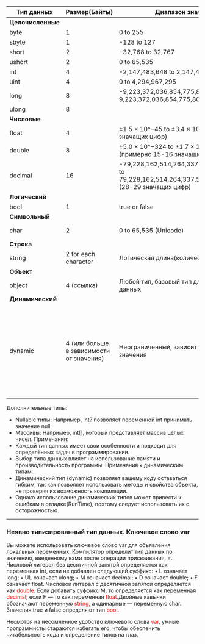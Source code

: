 
| Тип данных        | Размер(Байты)                            | Диапазон значений                                                                                       | Примечания                                                                                                                |
| ----------------- | ---------------------------------------- | ------------------------------------------------------------------------------------------------------- | ------------------------------------------------------------------------------------------------------------------------- |
| **Целочисленные** |                                          |                                                                                                         |                                                                                                                           |
| byte              | 1                                        | 0 to 255                                                                                                | Беззнаковый                                                                                                               |
| sbyte             | 1                                        | -128 to 127                                                                                             | Знаковый                                                                                                                  |
| short             | 2                                        | -32,768 to 32,767                                                                                       | Знаковый                                                                                                                  |
| ushort            | 2                                        | 0 to 65,535                                                                                             | Беззнаковый                                                                                                               |
| int               | 4                                        | -2,147,483,648 to 2,147,483,647                                                                         | Знаковый                                                                                                                  |
| uint              | 4                                        | 0 to 4,294,967,295                                                                                      | Беззнаковый                                                                                                               |
| long              | 8                                        | -9,223,372,036,854,775,808 to 9,223,372,036,854,775,807                                                 | Знаковый                                                                                                                  |
| ulong             | 8                                        |                                                                                                         |                                                                                                                           |
| **Числовые**      |                                          |                                                                                                         |                                                                                                                           |
| float             | 4                                        | ±1.5 × 10^−45 to ±3.4 × 10^38 (примерно 7 значащих цифр)                                                | Плавающая точка                                                                                                           |
| double            | 8                                        | ±5.0 × 10^−324 to ±1.7 × 10^308 (примерно 15-16 значащих цифр)                                          | Плавающая точка                                                                                                           |
| decimal           | 16                                       | -79,228,162,514,264,337,593,543,950,335 to 79,228,162,514,264,337,593,543,950,335 (28-29 значащих цифр) | Высокая точность для финансовых расчетов                                                                                  |
| **Логический**    |                                          |                                                                                                         |                                                                                                                           |
| bool              | 1                                        | true or false                                                                                           | Логический тип                                                                                                            |
| **Символьный**    |                                          |                                                                                                         |                                                                                                                           |
| char              | 2                                        | 0 to 65,535 (Unicode)                                                                                   | Хранит символы                                                                                                            |
| **Строка**        |                                          |                                                                                                         |                                                                                                                           |
| string            | 2 for each character                     | Логическая длина(количество символов)                                                                   | Ссылочный тип для текстов                                                                                                 |
| **Объект**        |                                          |                                                                                                         |                                                                                                                           |
| object            | 4 (ссылка)                               | Любой тип, базовый тип для всех типов данных                                                            | Ссылочный тип                                                                                                             |
| **Динамический**  |                                          |                                                                                                         |                                                                                                                           |
| dynamic           | 4 (или больше в зависимости от значения) | Неограниченный, зависит от присвоенного значения                                                        | Тип определяется в момент выполнения. Можно использовать для взаимодействия с COM-объектами, динамическими языками и т.д. |

Дополнительные типы:
- Nullable типы: Например, int? позволяет переменной int принимать значение null.
- Массивы: Например, int[], который представляет массив целых чисел.
Примечания:
- Каждый тип данных имеет свои особенности и подходит для определённых задач в программировании.
- Выбор типа данных влияет на использование памяти и производительность программы.
Примечания к динамическим типам:
- Динамический тип (dynamic) позволяет вашему коду оставаться гибким, так как позволяет использовать методы и свойства объекта, не проверяя их возможность компиляции.
- Однако использование динамических типов может привести к ошибкам в отладке(RunTime), поэтому следует использовать их с осторожностью.
_____
### Неявно типизированный тип данных. Ключевое слово var
Вы можете использовать ключевое слово var для объявления локальных переменных. Компилятор определит тип данных по значению, введенному вами после операции присваивания, =.
Числовой литерал без десятичной запятой определяется как переменная int, если не добавлен следующий суффикс:
• L означает long;
• UL означает ulong;
• M означает decimal;
• D означает double;
• F означает float.
Числовой литерал с десятичной запятой определяется как <font color="#ff0000">double</font>. Если добавить суффикс M, то определяется как переменная<font color="#ff0000"> decimal</font>; если F — то как переменная <font color="#ff0000">float</font>.Двойные кавычки обозначают переменную <font color="#ff0000">string</font>, а одинарные — переменную char. Значения true и false определяют тип <font color="#ff0000">bool</font>.

Несмотря на несомненное удобство ключевого слова<font color="#ff0000"> var</font>, умные программисты стараются избегать его, чтобы обеспечить читабельность кода и определение типов на глаз.